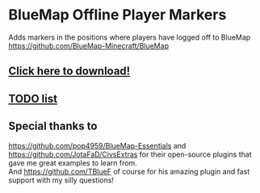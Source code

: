 # BlueMap Offline Player Markers
Adds markers in the positions where players have logged off to BlueMap\
https://github.com/BlueMap-Minecraft/BlueMap

## [Click here to download!](../../releases/latest)

## [TODO list](../../projects/1?fullscreen=true)

## Special thanks to
https://github.com/pop4959/BlueMap-Essentials and https://github.com/JotaFaD/CivsExtras for their open-source plugins that gave me great examples to learn from.\
And https://github.com/TBlueF of course for his amazing plugin and fast support with my silly questions!
